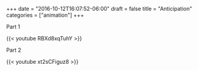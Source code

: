 +++
date = "2016-10-12T16:07:52-06:00"
draft = false
title = "Anticipation"
categories = ["animation"]
+++

Part 1

{{< youtube RBXd8xqTuhY >}}


Part 2

{{< youtube xt2sCFiguz8 >}}